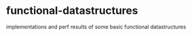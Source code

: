 functional-datastructures
=========================

implementations and perf results of some basic functional datastructures